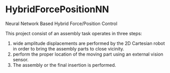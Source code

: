 # HybridForcePositionNN
Neural Network Based Hybrid Force/Position Control


This project consist of an assembly task operates in three steps:
  1. wide amplitude displacements are performed by
     the 2D Cartesian robot in order to bring the
     assembly parts to close vicinity.
  2. perform the proper location of the moving part
     using an external vision sensor.
  3. The assembly or the final insertion is performed.
